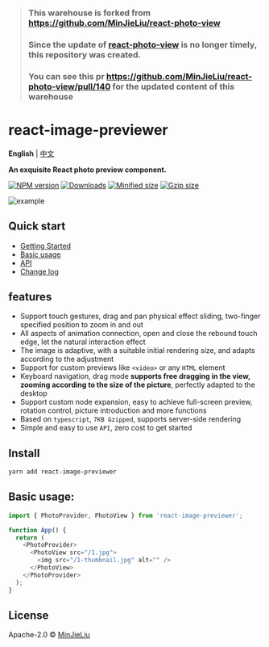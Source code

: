 > ### This warehouse is forked from https://github.com/MinJieLiu/react-photo-view
> ### Since the update of [react-photo-view](https://github.com/MinJieLiu/react-photo-view) is no longer timely, this repository was created.
> ### You can see this pr https://github.com/MinJieLiu/react-photo-view/pull/140 for the updated content of this warehouse

# react-image-previewer

**English** | [中文](./README.zh-CN.md)

**An exquisite React photo preview component.**

[![NPM version][npm-image]][npm-url]
[![Downloads][downloads-image]][downloads-url]
[![Minified size][min-size-image]][bundlephobia-url]
[![Gzip size][gzip-size-image]][bundlephobia-url]

![example](./example.gif)

## Quick start

- [Getting Started](https://react-image-previewer.vercel.app)
- [Basic usage](https://react-image-previewer.vercel.app/docs/getting-started)
- [API](https://react-image-previewer.vercel.app/docs/api)
- [Change log](https://react-image-previewer.vercel.app/docs/change-log)

## features

- Support touch gestures, drag and pan physical effect sliding, two-finger specified position to zoom in and out
- All aspects of animation connection, open and close the rebound touch edge, let the natural interaction effect
- The image is adaptive, with a suitable initial rendering size, and adapts according to the adjustment
- Support for custom previews like `<video>` or any `HTML` element
- Keyboard navigation, drag mode **supports free dragging in the view, zooming according to the size of the picture**, perfectly adapted to the desktop
- Support custom node expansion, easy to achieve full-screen preview, rotation control, picture introduction and more functions
- Based on `typescript`, `7KB Gzipped`, supports server-side rendering
- Simple and easy to use `API`, zero cost to get started

## Install

```bash
yarn add react-image-previewer
```

## Basic usage:

```js
import { PhotoProvider, PhotoView } from 'react-image-previewer';

function App() {
  return (
    <PhotoProvider>
      <PhotoView src="/1.jpg">
        <img src="/1-thumbnail.jpg" alt="" />
      </PhotoView>
    </PhotoProvider>
  );
}
```

## License

Apache-2.0 © [MinJieLiu](https://github.com/MinJieLiu)

[npm-image]: https://img.shields.io/npm/v/react-image-previewer.svg?style=flat-square
[npm-url]: https://npmjs.org/package/react-image-previewer
[downloads-image]: http://img.shields.io/npm/dm/react-image-previewer.svg?style=flat-square
[downloads-url]: https://npmjs.org/package/react-image-previewer
[min-size-image]: https://badgen.net/bundlephobia/min/react-image-previewer?label=minified
[gzip-size-image]: https://badgen.net/bundlephobia/minzip/react-image-previewer?label=gzip
[bundlephobia-url]: https://bundlephobia.com/result?p=react-image-previewer
